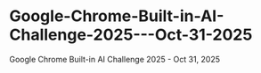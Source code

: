 # Google-Chrome-Built-in-AI-Challenge-2025---Oct-31-2025
Google Chrome Built-in AI Challenge 2025 - Oct 31, 2025 
